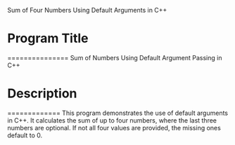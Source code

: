 Sum of Four Numbers Using Default Arguments in C++

# Program Title
===============
Sum of Numbers Using Default Argument Passing in C++



# Description
=============
This program demonstrates the use of default arguments in C++.
It calculates the sum of up to four numbers, where the last three numbers are optional.
If not all four values are provided, the missing ones default to 0.
